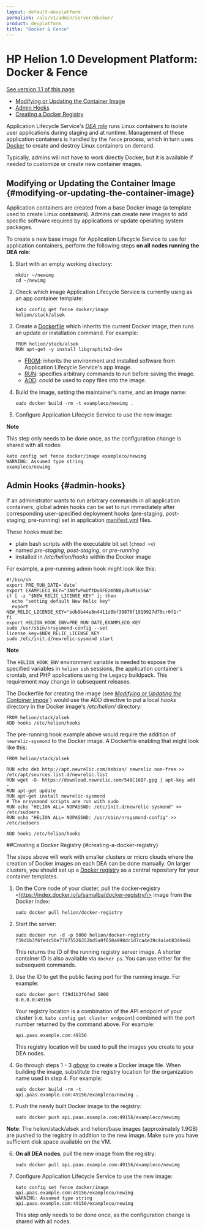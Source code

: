 ```yaml
---
layout: default-devplatform
permalink: /als/v1/admin/server/docker/
product: devplatform
title: "Docker & Fence"
---
```

<!--PUBLISHED-->

# HP Helion 1.0 Development Platform: Docker & Fence
[See version 1.1 of this page](/helion/devplatform/1.1/als/admin/server/docker/)

-   [Modifying or Updating the Container Image](#modifying-or-updating-the-container-image)
-   [Admin Hooks](#admin-hooks)
-   [Creating a Docker Registry](#creating-a-docker-registry)

Application Lifecycle Service's [*DEA role*](/als/v1/admin/reference/architecture/#architecture-dea)
runs Linux containers to isolate user applications during staging and at
runtime. Management of these application containers is handled by the
`fence` process, which in turn uses
[Docker](http://docs.docker.io/en/latest/) to create and destroy Linux
containers on demand.

Typically, admins will not have to work directly Docker, but it is
available if needed to customize or create new container images.

## Modifying or Updating the Container Image {#modifying-or-updating-the-container-image}

Application containers are created from a base Docker image (a template
used to create Linux containers). Admins can create new images to add
specific software required by applications or update operating system
packages.

To create a new base image for Application Lifecycle Service to use for application
containers, perform the following steps **on all nodes running the DEA
role**:

1.  Start with an empty working directory:

        mkdir ~/newimg
        cd ~/newimg

2.  Check which image Application Lifecycle Service is currently using as an app container template:

        kato config get fence docker/image
        helion/stack/alsek

3.  Create a [Dockerfile](http://docs.docker.io/en/latest/use/builder/)
    which inherits the current Docker image, then runs an update or
    installation command. For example:

        FROM helion/stack/alsek
        RUN apt-get -y install libgraphite2-dev

    -   [FROM](http://docs.docker.io/en/latest/use/builder/#from):
        inherits the environment and installed software from Application Lifecycle Service's
        app image.
    -   [RUN](http://docs.docker.io/en/latest/use/builder/#run):
        specifies arbitrary commands to run before saving the image.
    -   [ADD](http://docs.docker.io/en/latest/use/builder/#add): could
        be used to copy files into the image.

4.  Build the image, setting the maintainer's name, and an image name:

        sudo docker build -rm -t exampleco/newimg .

5.  Configure Application Lifecycle Service to use the new image:

**Note**

This step only needs to be done once, as the configuration change is
shared with all nodes:

    kato config set fence docker/image exampleco/newimg
    WARNING: Assumed type string
    exampleco/newimg

## Admin Hooks {#admin-hooks}

If an administrator wants to run arbitrary commands in all application
containers, global admin hooks can be set to run immediately after
corresponding user-specified deployment hooks (pre-staging,
post-staging, pre-running) set in application 
[manifest.yml](/als/v1/user/deploy/manifestyml/) files.

These hooks must be:

-   plain bash scripts with the executable bit set (`chmod +x`)
-   named *pre-staging*, *post-staging*, or *pre-running*
-   installed in */etc/helion/hooks* within the Docker image

For example, a pre-running admin hook might look like this:

    #!/bin/sh
    export PRE_RUN_DATE=`date`
    export EXAMPLECO_KEY="3A0fwPwUftDu0FEzmhN8yJkvM1vS6A"
    if [ -z "$NEW_RELIC_LICENSE_KEY" ]; then
      echo "setting default New Relic key"
      export NEW_RELIC_LICENSE_KEY="bdb9b44e8n4411d8bf39870f1919927d79cr0f1r"
    fi
    export HELION_HOOK_ENV=PRE_RUN_DATE,EXAMPLECO_KEY
    sudo /usr/sbin/nrsysmond-config --set license_key=$NEW_RELIC_LICENSE_KEY
    sudo /etc/init.d/newrelic-sysmond start

**Note**

The `HELION_HOOK_ENV` environment variable is
needed to expose the specified variables in `helion ssh` sessions, the application container's crontab, and PHP
applications using the Legacy buildpack. This requirement may change in
subsequent releases.

The Dockerfile for creating the image (see [*Modifying or Updating the
Container Image*](#docker-modify-container) ) would use the ADD
directive to put a local *hooks* directory in the Docker image's
*/etc/helion/* directory:

    FROM helion/stack/alsek
    ADD hooks /etc/helion/hooks

The pre-running hook example above would require the addition of
`newrelic-sysmond` to the Docker image. A Dockerfile
enabling that might look like this:

    FROM helion/stack/alsek

    RUN echo deb http://apt.newrelic.com/debian/ newrelic non-free >> /etc/apt/sources.list.d/newrelic.list
    RUN wget -O- https://download.newrelic.com/548C16BF.gpg | apt-key add -
    RUN apt-get update
    RUN apt-get install newrelic-sysmond
    # The nrsysmond scripts are run with sudo
    RUN echo "HELION ALL= NOPASSWD: /etc/init.d/newrelic-sysmond" >> /etc/sudoers
    RUN echo "HELION ALL= NOPASSWD: /usr/sbin/nrsysmond-config" >> /etc/sudoers

    ADD hooks /etc/helion/hooks

##Creating a Docker Registry {#creating-a-docker-registry}

The steps above will work with smaller clusters or micro clouds where
the creation of Docker images on each DEA can be done manually. On
larger clusters, you should set up a [Docker
registry](http://blog.docker.io/2013/07/how-to-use-your-own-registry/)
as a central repository for your container templates.

1.  On the Core node of your cluster, pull the docker-registry
    \<https://index.docker.io/u/samalba/docker-registry/\> image from
    the Docker index:

        sudo docker pull helion/docker-registry

2.  Start the server:

        sudo docker run -d -p 5000 helion/docker-registry
        f39d1b3f6fedc50e77875526352bd5a0f650a998dc1d7ca4e39c4a1eb8349e42

    This returns the ID of the running registry server image. A shorter
    container ID is also available via `docker ps`.
    You can use either for the subsequent commands.

3.  Use the ID to get the public facing port for the running image. For
    example:

        sudo docker port f39d1b3f6fed 5000
        0.0.0.0:49156

    Your registry location is a combination of the API endpoint of your
    cluster (i.e. `kato config get cluster endpoint`) combined with the port number returned by the command
    above. For example:

        api.paas.example.com:49156

    This registry location will be used to pull the images you create to
    your DEA nodes.

4.  Go through steps 1 - 3 [*above*](#docker-modify-container) to create
    a Docker image file. When building the image, substitute the
    registry location for the organization name used in step 4. For
    example:

        sudo docker build -rm -t api.paas.example.com:49156/exampleco/newimg .

5.  Push the newly built Docker image to the registry:

        sudo docker push api.paas.example.com:49156/exampleco/newimg

**Note**: The helion/stack/alsek and helion/base images (approximately 1.9GB) are pushed to the registry in addition to the new image. Make sure you have sufficient disk space available on the VM.

6.  **On all DEA nodes**, pull the new image from the registry:

        sudo docker pull api.paas.example.com:49156/exampleco/newimg

7.  Configure Application Lifecycle Service to use the new image:

        kato config set fence docker/image api.paas.example.com:49156/exampleco/newimg
        WARNING: Assumed type string
        api.paas.example.com:49156/exampleco/newimg

    This step only needs to be done once, as the configuration change is
    shared with all nodes.

